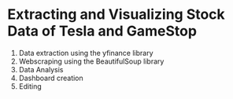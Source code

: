 # Extracting and Visualizing Stock Data of Tesla and GameStop
1. Data extraction using the yfinance library
2. Webscraping using the BeautifulSoup library
3. Data Analysis
4. Dashboard creation
5. Editing

